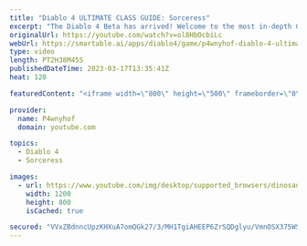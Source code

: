 ```yaml
---
title: "Diablo 4 ULTIMATE CLASS GUIDE: Sorceress"
excerpt: "The Diablo 4 Beta has arrived! Welcome to the most in-depth Guides for all the Classes! This time focussing Live on the Sorceress ..."
originalUrl: https://youtube.com/watch?v=ol8HbOcbiLc
webUrl: https://smartable.ai/apps/diablo4/game/p4wnyhof-diablo-4-ultimate-class-guide-sorceress/
type: video
length: PT2H38M45S
publishedDateTime: 2023-03-17T13:35:41Z
heat: 120

featuredContent: "<iframe width=\"800\" height=\"500\" frameborder=\"0\" src=\"https://www.youtube.com/embed/ol8HbOcbiLc\" allow=\"accelerometer; autoplay; encrypted-media; gyroscope; picture-in-picture\" allowfullscreen></iframe>"

provider:
  name: P4wnyhof
  domain: youtube.com

topics:
  - Diablo 4
  - Sorceress

images:
  - url: https://www.youtube.com/img/desktop/supported_browsers/dinosaur.png
    width: 1200
    height: 800
    isCached: true

secured: "VVxZBdnncUpzKHXuA7omQGk27/3/MH1TgiAHEEP6ZrSQDglyu/VmnOSX375WSu3RhYNl0KCvuPM1jwtKhT9jjL8jvuJkAVAKWUBeJGMLR+0owlces7tAgq3u5LqFIm1psBFaAbh8sT1/Iu2jqZFklqEw5eqLJ39x0Ff3FCB9qGzsTBdUqUm+uiHh24jC4uG47W91dZud/urS0JUPkYusK4EJsh3J6i+F1vxIfOVGsncTDo1cC9WqiRtm/qzUOHIf6TZo/na6WIY5Z3VEmdAP0UwAUUl9kHzEv9fkJKz+clnPC1RekIIm7w9k1LYuvbqLEflnGwypouDaJyGAi02lWSXmi6yY0uH9o9T/Hu424QKm2YhBAzUjE2nYwAmLzITtIZrRcVRmzBBwmbI4pP4rL3Lg0EPxjqnVzJz3f5Ydgu0=;8Sni6m6iRHUdUO7/9G71Pg=="
---
```


